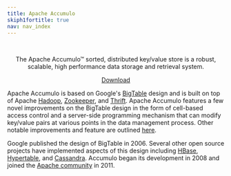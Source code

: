 ```yaml
---
title: Apache Accumulo
skiph1fortitle: true
nav: nav_index
---
```


<br>
<div class="jumbotron" style="text-align: center">
<p>
The Apache Accumulo&trade; sorted, distributed key/value store is a robust, scalable, high performance data storage and retrieval system.  
</p>
<a class="btn btn-success btn-lg" href="downloads/" role="button"><span class="glyphicon glyphicon-download"></span> Download</a>
</div>

Apache Accumulo is based on Google's [BigTable][1] design and is built on
top of Apache [Hadoop][2], [Zookeeper][3], and [Thrift][4].  Apache Accumulo features a few novel 
improvements on the BigTable design in the form of cell-based access control and a server-side
programming mechanism that can modify key/value pairs at various points in the
data management process.  Other notable improvements and feature are outlined
[here](notable_features).

Google published the design of BigTable in 2006.  Several other open source
projects have implemented aspects of this design including [HBase][5], [Hypertable][6],
and [Cassandra][7].  Accumulo began its development in 2008 and joined the [Apache community][8] in 2011.

[1]: https://research.google.com/archive/bigtable.html "BigTable"
[2]: https://hadoop.apache.org                   "Hadoop"
[3]: https://zookeeper.apache.org                 "Zookeeper"
[4]: https://thrift.apache.org                    "Thrift"
[5]: https://hbase.apache.org                     "HBase"
[6]: http://hypertable.com                       "Hypertable"
[7]: https://cassandra.apache.org                 "Cassandra"
[8]: https://www.apache.org                      "Apache Software Foundation"
